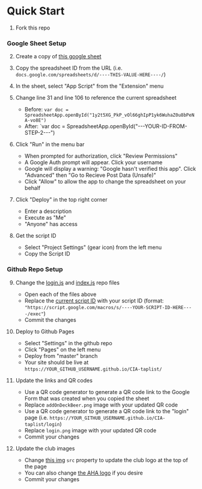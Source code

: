 # Quick Start

1. Fork this repo

### Google Sheet Setup

2. Create a copy of [this google sheet](https://docs.google.com/spreadsheets/d/1y2t5XG_PkP_vOl66ghIpP1yk6WuhaZ0u8bPeNA-vo8E)

3. Copy the spreadsheet ID from the URL (i.e. `docs.google.com/spreadsheets/d/----THIS-VALUE-HERE----/`)

4. In the sheet, select "App Script" from the "Extension" menu

5. Change line 31 and line 106 to reference the current spreadsheet
    - Before:  `var doc = SpreadsheetApp.openById("1y2t5XG_PkP_vOl66ghIpP1yk6WuhaZ0u8bPeNA-vo8E")`
    - After: `var doc = SpreadsheetApp.openById("---YOUR-ID-FROM-STEP-2---")

6. Click "Run" in the menu bar
    - When prompted for authorization, click "Review Permissions"
    - A Google Auth prompt will appear. Click your username
    - Google will display a warning: "Google hasn't verified this app". Click "Advanced" then "Go to Recieve Post Data (Unsafe)"
    - Click "Allow" to allow the app to change the spreadsheet on your behalf

7. Click "Deploy" in the top right corner
    - Enter a description
    - Execute as "Me"
    - "Anyone" has access

8. Get the script ID
    - Select "Project Settings" (gear icon) from the left menu
    - Copy the Script ID
  
### Github Repo Setup

9. Change the [login.js](./login.js) and [index.js](./index.js) repo files
    - Open each of the files above
    - Replace the [current script ID](https://github.com/prphntm63/CIA-taplist/blob/2425d2dfd8b0cfabb73147f6c25d0d810064e3c6/index.js#L3) with your script ID (format: `"https://script.google.com/macros/s/----YOUR-SCRIPT-ID-HERE----/exec"`)
    - Commit the changes

10. Deploy to Github Pages
    - Select "Settings" in the github repo
    - Click "Pages" on the left menu
    - Deploy from "master" branch
    - Your site should be live at `https://YOUR_GITHUB_USERNAME.github.io/CIA-taplist/`

11. Update the links and QR codes
    - Use a QR code generator to generate a QR code link to the Google Form that was created when you copied the sheet
    - Replace `addOnDeckBeer.png` image with your updated QR code
    - Use a QR code generator to generate a QR code link to the "login" page (i.e. `https://YOUR_GITHUB_USERNAME.github.io/CIA-taplist/login`)
    - Replace `login.png` image with your updated QR code
    - Commit your changes

12. Update the club images
    - Change [this img](https://github.com/prphntm63/CIA-taplist/blob/2425d2dfd8b0cfabb73147f6c25d0d810064e3c6/index.html#L17) `src` property to update the club logo at the top of the page
    - You can also change [the AHA logo](https://github.com/prphntm63/CIA-taplist/blob/2425d2dfd8b0cfabb73147f6c25d0d810064e3c6/index.html#LL22C23-L22C23) if you desire
    - Commit your changes
